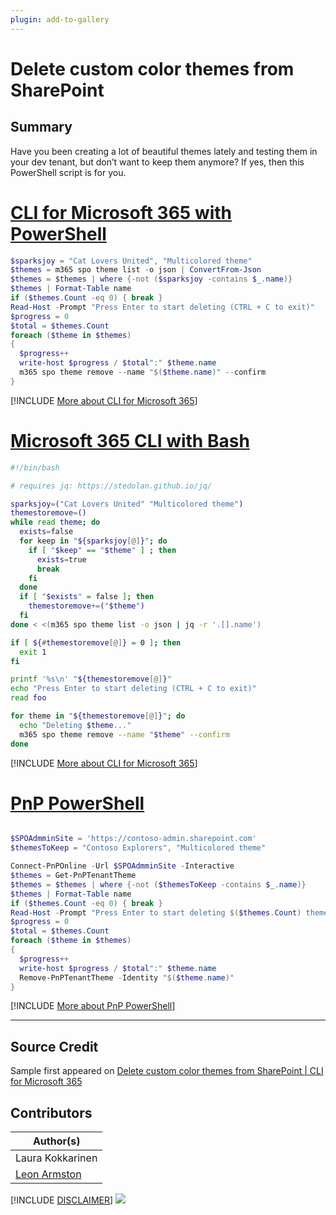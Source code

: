 ```yaml
---
plugin: add-to-gallery
---
```


# Delete custom color themes from SharePoint

## Summary

Have you been creating a lot of beautiful themes lately and testing them in your dev tenant, but don’t want to keep them anymore? If yes, then this PowerShell script is for you.
 
 
# [CLI for Microsoft 365 with PowerShell](#tab/cli-m365-ps)
```powershell
$sparksjoy = "Cat Lovers United", "Multicolored theme"
$themes = m365 spo theme list -o json | ConvertFrom-Json
$themes = $themes | where {-not ($sparksjoy -contains $_.name)}
$themes | Format-Table name
if ($themes.Count -eq 0) { break }
Read-Host -Prompt "Press Enter to start deleting (CTRL + C to exit)"
$progress = 0
$total = $themes.Count
foreach ($theme in $themes)
{
  $progress++
  write-host $progress / $total":" $theme.name
  m365 spo theme remove --name "$($theme.name)" --confirm
}
```
[!INCLUDE [More about CLI for Microsoft 365](../../docfx/includes/MORE-CLIM365.md)]
 
# [Microsoft 365 CLI with Bash](#tab/m365cli-bash)
```bash
#!/bin/bash

# requires jq: https://stedolan.github.io/jq/

sparksjoy=("Cat Lovers United" "Multicolored theme")
themestoremove=()
while read theme; do
  exists=false
  for keep in "${sparksjoy[@]}"; do
    if [ "$keep" == "$theme" ] ; then
      exists=true
      break
    fi
  done
  if [ "$exists" = false ]; then
    themestoremove+=("$theme")
  fi
done < <(m365 spo theme list -o json | jq -r '.[].name')

if [ ${#themestoremove[@]} = 0 ]; then
  exit 1
fi

printf '%s\n' "${themestoremove[@]}"
echo "Press Enter to start deleting (CTRL + C to exit)"
read foo

for theme in "${themestoremove[@]}"; do
  echo "Deleting $theme..."
  m365 spo theme remove --name "$theme" --confirm
done
```
[!INCLUDE [More about CLI for Microsoft 365](../../docfx/includes/MORE-CLIM365.md)]

# [PnP PowerShell](#tab/pnpps)

```powershell

$SPOAdmminSite = 'https://contoso-admin.sharepoint.com'
$themesToKeep = "Contoso Explorers", "Multicolored theme"

Connect-PnPOnline -Url $SPOAdmminSite -Interactive
$themes = Get-PnPTenantTheme
$themes = $themes | where {-not ($themesToKeep -contains $_.name)}
$themes | Format-Table name
if ($themes.Count -eq 0) { break }
Read-Host -Prompt "Press Enter to start deleting $($themes.Count) themes (CTRL + C to exit)"
$progress = 0
$total = $themes.Count
foreach ($theme in $themes)
{
  $progress++
  write-host $progress / $total":" $theme.name
  Remove-PnPTenantTheme -Identity "$($theme.name)"
}

```
[!INCLUDE [More about PnP PowerShell](../../docfx/includes/MORE-PNPPS.md)]
***

## Source Credit

Sample first appeared on [Delete custom color themes from SharePoint | CLI for Microsoft 365](https://pnp.github.io/cli-microsoft365/sample-scripts/spo/remove-custom-themes/)

## Contributors

| Author(s) |
|-----------|
| Laura Kokkarinen |
| [Leon Armston](https://github.com/LeonArmston)|


[!INCLUDE [DISCLAIMER](../../docfx/includes/DISCLAIMER.md)]
<img src="https://pnptelemetry.azurewebsites.net/script-samples/scripts/spo-remove-custom-themes" aria-hidden="true" />
